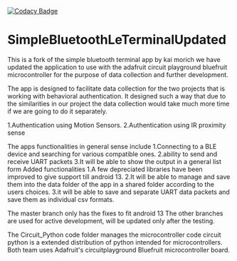 [![Codacy Badge](https://api.codacy.com/project/badge/Grade/3f9ba45b5c5449179150010659311f57)](https://www.codacy.com/manual/kai-morich/SimpleBluetoothLeTerminal?utm_source=github.com&amp;utm_medium=referral&amp;utm_content=kai-morich/SimpleBluetoothLeTerminal&amp;utm_campaign=Badge_Grade)

# SimpleBluetoothLeTerminalUpdated

This is a fork of the simple bluetooth terminal app by kai morich we have updated the application to use with the adafruit circuit playground bluefruit microcontroller for the purpose of data collection and further development.  

The app is designed to facilitate data collection for the two projects that is working with behavioral authentication. It designed such a way that due to the similarities in our project the data collection would take much more time if we are going to do it separately.

 1.Authentication using Motion Sensors.
 2.Authentication using IR proximity sense

The apps functionalities in general sense include
 1.Connecting to a BLE device and searching for various compatible ones.
 2.ability to send and receive UART packets
 3.It will be able to show the output in a general list form
Added functionalities
 1.A few depreciated libraries have been improved to give support till android 13.
 2.It will be able to manage and save them into the data folder of the app in a shared folder according to the users choices.
 3.it will be able to save and separate UART data packets and save them as individual csv formats.

The master branch only has the fixes to fit android 13 The other branches are used for active development, will be updated only after the testing.

The Circuit_Python code folder manages the microcontroller code 
 circuit python is a extended distribution of python intended for microcontrollers.
 Both team uses Adafruit's circuitplayground Bluefruit microcontroller board. 

